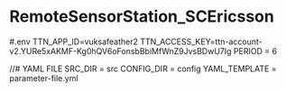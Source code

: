 # RemoteSensorStation_SCEricsson

#.env
TTN_APP_ID=vuksafeather2
TTN_ACCESS_KEY=ttn-account-v2.YURe5xAKMF-Kg0hQV6oFonsbBbiMfWnZ9JvsBDwU7Ig
PERIOD = 6

//# YAML FILE
SRC_DIR = src
CONFIG_DIR = config
YAML_TEMPLATE = parameter-file.yml
